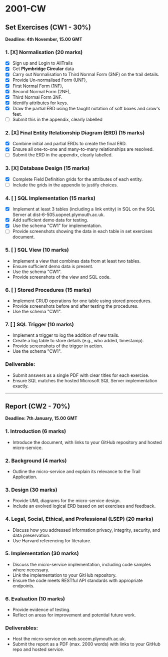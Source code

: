 # 2001-CW

## Set Exercises (CW1 - 30%)

**Deadline: 4th November, 15.00 GMT**

### 1.  [X] Normalisation (20 marks)

- [X] Sign up and Login to AllTrails
- [X] Get **Plymbridge Circular** data
- [X] Carry out Normalisation to Third Normal Form (3NF) on the trail details.
- [X] Provide Un-normalised Form (UNF),
- [X] First Normal Form (1NF),
- [X] Second Normal Form (2NF),
- [X] Third Normal Form 3NF.
- [X] Identify attributes for keys.
- [X] Draw the partial ERD using the taught notation of soft boxes and crow's feet.
- [ ] Submit this in the appendix, clearly labelled

### 2. [X] Final Entity Relationship Diagram (ERD) (15 marks)

- [X] Combine initial and partial ERDs to create the final ERD.
- [X] Ensure all one-to-one and many-to-many relationships are resolved.
- [ ] Submit the ERD in the appendix, clearly labelled.

### 3. [X] Database Design (15 marks)

- [X] Complete Field Definition grids for the attributes of each entity.
- [ ] Include the grids in the appendix to justify choices.

### 4. [ ] SQL Implementation (15 marks)

- [X] Implement at least 3 tables (including a link entity) in SQL on the SQL Server at dist-6-505.uopnet.plymouth.ac.uk.
- [X] Add sufficient demo data for testing.
- [X] Use the schema "CW1" for implementation.
- [ ] Provide screenshots showing the data in each table in set exercises document.

### 5. [ ] SQL View (10 marks)

- Implement a view that combines data from at least two tables.
- Ensure sufficient demo data is present.
- Use the schema "CW1".
- Provide screenshots of the view and SQL code.

### 6. [ ] Stored Procedures (15 marks)

- Implement CRUD operations for one table using stored procedures.
- Provide screenshots before and after testing the procedures.
- Use the schema "CW1".

### 7. [ ] SQL Trigger (10 marks)

- Implement a trigger to log the addition of new trails.
- Create a log table to store details (e.g., who added, timestamp).
- Provide screenshots of the trigger in action.
- Use the schema "CW1".

### Deliverable:

- Submit answers as a single PDF with clear titles for each exercise.
- Ensure SQL matches the hosted Microsoft SQL Server implementation exactly.

---

## Report (CW2 - 70%)

**Deadline: 7th January, 15.00 GMT**

### 1. Introduction (6 marks)

- Introduce the document, with links to your GitHub repository and hosted micro-service.

### 2. Background (4 marks)

- Outline the micro-service and explain its relevance to the Trail Application.

### 3. Design (30 marks)

- Provide UML diagrams for the micro-service design.
- Include an evolved logical ERD based on set exercises and feedback.

### 4. Legal, Social, Ethical, and Professional (LSEP) (20 marks)

- Discuss how you addressed information privacy, integrity, security, and data preservation.
- Use Harvard referencing for literature.

### 5. Implementation (30 marks)

- Discuss the micro-service implementation, including code samples where necessary.
- Link the implementation to your GitHub repository.
- Ensure the code meets RESTful API standards with appropriate endpoints.

### 6. Evaluation (10 marks)

- Provide evidence of testing.
- Reflect on areas for improvement and potential future work.

### Deliverables:

- Host the micro-service on web.socem.plymouth.ac.uk.
- Submit the report as a PDF (max. 2000 words) with links to your GitHub repo and hosted service.
